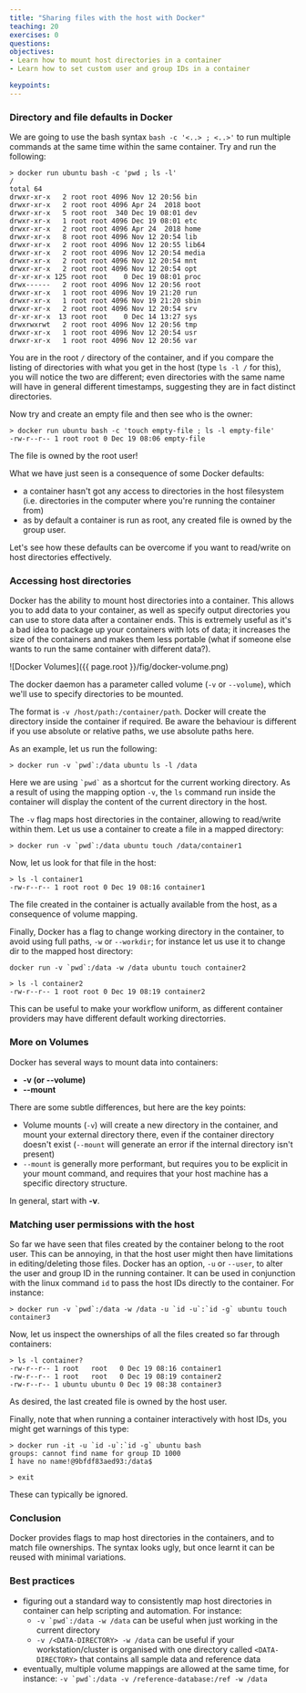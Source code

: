 ```yaml
---
title: "Sharing files with the host with Docker"
teaching: 20
exercises: 0
questions:
objectives:
- Learn how to mount host directories in a container
- Learn how to set custom user and group IDs in a container

keypoints:
---
```


### Directory and file defaults in Docker ###

 We are going to use the bash syntax `bash -c '<..> ; <..>'` to run multiple commands at the same time within the same container.
 Try and run the following:

```
> docker run ubuntu bash -c 'pwd ; ls -l'
/
total 64
drwxr-xr-x   2 root root 4096 Nov 12 20:56 bin
drwxr-xr-x   2 root root 4096 Apr 24  2018 boot
drwxr-xr-x   5 root root  340 Dec 19 08:01 dev
drwxr-xr-x   1 root root 4096 Dec 19 08:01 etc
drwxr-xr-x   2 root root 4096 Apr 24  2018 home
drwxr-xr-x   8 root root 4096 Nov 12 20:54 lib
drwxr-xr-x   2 root root 4096 Nov 12 20:55 lib64
drwxr-xr-x   2 root root 4096 Nov 12 20:54 media
drwxr-xr-x   2 root root 4096 Nov 12 20:54 mnt
drwxr-xr-x   2 root root 4096 Nov 12 20:54 opt
dr-xr-xr-x 125 root root    0 Dec 19 08:01 proc
drwx------   2 root root 4096 Nov 12 20:56 root
drwxr-xr-x   1 root root 4096 Nov 19 21:20 run
drwxr-xr-x   1 root root 4096 Nov 19 21:20 sbin
drwxr-xr-x   2 root root 4096 Nov 12 20:54 srv
dr-xr-xr-x  13 root root    0 Dec 14 13:27 sys
drwxrwxrwt   2 root root 4096 Nov 12 20:56 tmp
drwxr-xr-x   1 root root 4096 Nov 12 20:54 usr
drwxr-xr-x   1 root root 4096 Nov 12 20:56 var
```

You are in the root `/` directory of the container, and if you compare the listing of directories with what you get in the host (type `ls -l /` for this), you will notice the two are different; even directories with the same name will have in general different timestamps, suggesting they are in fact distinct directories.

Now try and create an empty file and then see who is the owner:

```
> docker run ubuntu bash -c 'touch empty-file ; ls -l empty-file'
-rw-r--r-- 1 root root 0 Dec 19 08:06 empty-file
```
The file is owned by the root user!

What we have just seen is a consequence of some Docker defaults:

- a container hasn't got any access to directories in the host filesystem (i.e. directories in the computer where you're running the container from)
- as by default a container is run as root, any created file is owned by the group user.

Let's see how these defaults can be overcome if you want to read/write on host directories effectively.


### Accessing host directories ###

Docker has the ability to mount host directories into a container.  This allows you to add data to your container, as well as specify output directories you can use to store data after a container ends.  This is extremely useful as it's a bad idea to package up your containers with lots of data; it increases the size of the containers and makes them less portable (what if someone else wants to run the same container with different data?).

![Docker Volumes]({{ page.root }}/fig/docker-volume.png)

The docker daemon has a parameter called volume (`-v` or `--volume`), which we'll use to specify directories to be mounted.

The format is `-v /host/path:/container/path`.  Docker will create the directory inside the container if required.  Be aware the behaviour is different if you use absolute or relative paths, we use absolute paths here.

As an example, let us run the following:

```
> docker run -v `pwd`:/data ubuntu ls -l /data
```

Here we are using ``` `pwd` ``` as a shortcut for the current working directory. As a result of using the mapping option `-v`, the `ls` command run inside the container will display the content of the current directory in the host.

The `-v` flag maps host directories in the container, allowing to read/write within them. Let us use a container to create a file in a mapped directory:

```
> docker run -v `pwd`:/data ubuntu touch /data/container1
```

Now, let us look for that file in the host:

```
> ls -l container1 
-rw-r--r-- 1 root root 0 Dec 19 08:16 container1
```

The file created in the container is actually available from the host, as a consequence of volume mapping.

Finally, Docker has a flag to change working directory in the container, to avoid using full paths, `-w` or `--workdir`; for instance let us use it to change dir to the mapped host directory:

```
docker run -v `pwd`:/data -w /data ubuntu touch container2
```

```
> ls -l container2
-rw-r--r-- 1 root root 0 Dec 19 08:19 container2
```

This can be useful to make your workflow uniform, as different container providers may have different default working directorries.


### More on Volumes ###

Docker has several ways to mount data into containers:

* **-v (or --volume)** 
* **--mount** 

There are some subtle differences, but here are the key points:

* Volume mounts (`-v`) will create a new directory in the container, and mount your external directory there, even if the container directory doesn't exist (`--mount` will generate an error if the internal directory isn't present)
* `--mount` is generally more performant, but requires you to be explicit in your mount command, and requires that your host machine has a specific directory structure.

In general, start with **-v**.


### Matching user permissions with the host ###

So far we have seen that files created by the container belong to the root user. This can be annoying, in that the host user might then have limitations in editing/deleting those files. 
Docker has an option, `-u` or `--user`, to alter the user and group ID in the running container. It can be used in conjunction with the linux command `id` to pass the host IDs directly to the container. For instance:

```
> docker run -v `pwd`:/data -w /data -u `id -u`:`id -g` ubuntu touch container3
```

Now, let us inspect the ownerships of all the files created so far through containers:

```
> ls -l container?
-rw-r--r-- 1 root   root   0 Dec 19 08:16 container1
-rw-r--r-- 1 root   root   0 Dec 19 08:19 container2
-rw-r--r-- 1 ubuntu ubuntu 0 Dec 19 08:38 container3
```

As desired, the last created file is owned by the host user.

Finally, note that when running a container interactively with host IDs, you might get warnings of this type:

```
> docker run -it -u `id -u`:`id -g` ubuntu bash
groups: cannot find name for group ID 1000
I have no name!@9bfdf83aed93:/data$

> exit
```

These can typically be ignored.


### Conclusion ###
Docker provides flags to map host directories in the containers, and to match file ownerships. The syntax looks ugly, but once learnt it can be reused with minimal variations.


### Best practices ###

- figuring out a standard way to consistently map host directories in container can help scripting and automation. For instance:
    - ``` -v `pwd`:/data -w /data ``` can be useful when just working in the current directory
    - ``` -v /<DATA-DIRECTORY> -w /data ``` can be useful if your workstation/cluster is organised with one directory called `<DATA-DIRECTORY>` that contains all sample data and reference data
- eventually, multiple volume mappings are allowed at the same time, for instance:
        ```-v `pwd`:/data -v /reference-database:/ref -w /data ```
